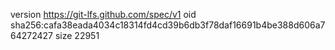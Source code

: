 version https://git-lfs.github.com/spec/v1
oid sha256:cafa38eada4034c18314fd4cd39b6db3f78daf16691b4be388d606a764272427
size 22951
